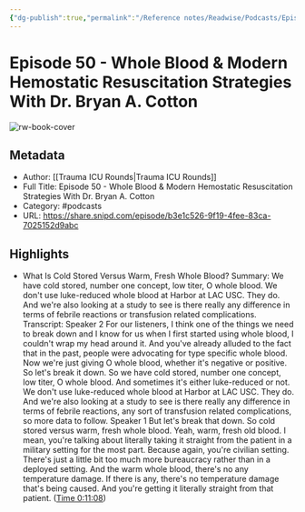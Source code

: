 ```yaml
---
{"dg-publish":true,"permalink":"/Reference notes/Readwise/Podcasts/Episode 50 - Whole Blood & Modern Hemostatic Resuscitation Strategies With Dr. Bryan A. Cotton/"}
---
```


# Episode 50 - Whole Blood & Modern Hemostatic Resuscitation Strategies With Dr. Bryan A. Cotton

![rw-book-cover](https://readwise-assets.s3.amazonaws.com/static/images/article0.00998d930354.png)

## Metadata
- Author: [[Trauma ICU Rounds\|Trauma ICU Rounds]]
- Full Title: Episode 50 - Whole Blood & Modern Hemostatic Resuscitation Strategies With Dr. Bryan A. Cotton
- Category: #podcasts
- URL: https://share.snipd.com/episode/b3e1c526-9f19-4fee-83ca-7025152d9abc

## Highlights
- What Is Cold Stored Versus Warm, Fresh Whole Blood?
  Summary:
  We have cold stored, number one concept, low titer, O whole blood. We don't use luke-reduced whole blood at Harbor at LAC USC. They do. And we're also looking at a study to see is there really any difference in terms of febrile reactions or transfusion related complications.
  Transcript:
  Speaker 2
  For our listeners, I think one of the things we need to break down and I know for us when I first started using whole blood, I couldn't wrap my head around it. And you've already alluded to the fact that in the past, people were advocating for type specific whole blood. Now we're just giving O whole blood, whether it's negative or positive. So let's break it down. So we have cold stored, number one concept, low titer, O whole blood. And sometimes it's either luke-reduced or not. We don't use luke-reduced whole blood at Harbor at LAC USC. They do. And we're also looking at a study to see is there really any difference in terms of febrile reactions, any sort of transfusion related complications, so more data to follow.
  Speaker 1
  But let's break that down. So cold stored versus warm, fresh whole blood. Yeah, warm, fresh old blood. I mean, you're talking about literally taking it straight from the patient in a military setting for the most part. Because again, you're civilian setting. There's just a little bit too much more bureaucracy rather than in a deployed setting. And the warm whole blood, there's no any temperature damage. If there is any, there's no temperature damage that's being caused. And you're getting it literally straight from that patient. ([Time 0:11:08](https://share.snipd.com/snip/8005055a-7674-4bf8-9aac-261c54e4686a))
